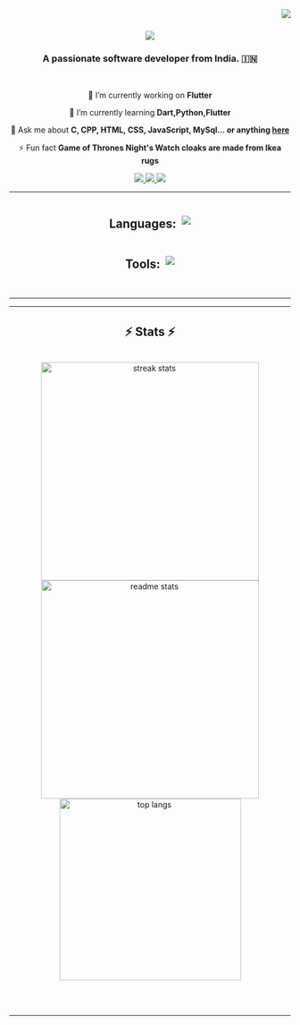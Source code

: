 <img align="right" src="https://visitor-badge.laobi.icu/badge?page_id=RamanKumar00.RamanKumar00" />

<h1 align="center">
        <img src="https://readme-typing-svg.herokuapp.com/?font=Righteous&size=35&center=true&vCenter=true&width=500&height=70&duration=4000&lines=Hi+There!+👋;+I'm+Raman+Kumar!;" />
    </h1>
    
<h3 align="center">A passionate software developer from India. 🇮🇳</h3>
    
<br/>
    
<div align="center">
     
🔭 I’m currently working on **Flutter**
     
🌱 I’m currently learning **Dart,Python,Flutter**
    
💬 Ask me about **C, CPP, HTML, CSS, JavaScript, MySql... or anything [here](https://github.com/RamanKumar00/RamanKumar00/issues)**
    
⚡ Fun fact **Game of Thrones Night's Watch cloaks are made from Ikea rugs**
    
</div>
     
 <div align="center"> 
      <a href="mailto:ramankr7321@gmail.com">
        <img src="https://img.shields.io/badge/Gmail-333333?style=for-the-badge&logo=gmail&logoColor=red" />
      </a>
      <a href="https://www.linkedin.com/in/raman-kumar-b80913282/" target="_blank">
        <img src="https://img.shields.io/badge/LinkedIn-0077B5?style=for-the-badge&logo=linkedin&logoColor=white" target="_blank" />
      </a>
      <a href="https://RamanKumar00.github.io" target="_blank">
         <img src="https://img.shields.io/badge/Portfolio-FF5722?style=for-the-badge&logo=todoist&logoColor=white" target="_blank" /> <!-- sqlite, safari, google-chrome are other good icon options -->
      </a>
    </div>
    
   <hr/>
    <div style="display: flex;flex-direction:column; align-items: center; justify-content: center;">
      <div style="display: flex; align-items: center;">
          <h2>Languages:</h2> 
          <img src="https://skillicons.dev/icons?i=c,cpp,dart,flutter,python,html,css,javascript" style="margin-left: 10px;" />
      </div>
      <div style="display: flex; align-items: center;">
        <h2>Tools:</h2> 
        <img src="https://skillicons.dev/icons?i=windows,linux,github,vscode" style="margin-left: 10px;" />
    </div>
 <!-- <div style="display: flex; align-items: center; justify-content: center;">
        <h2>Database:</h2> 
        <img src="https://skillicons.dev/icons?i=windows,linux,github,vscode" style="margin-left: 10px;" />
    </div>
    <div style="display: flex; align-items: center; justify-content: center;">
        <h2>Framework:</h2> 
        <img src="https://skillicons.dev/icons?i=windows,linux,github,vscode" style="margin-left: 10px;" />
    </div> -->
 </div>
    
 <br/>
    <hr/>
      
<hr/>
    
 <h2 align="center">⚡ Stats ⚡</h2>
    <br>
    <div align=center>
      <img width=390 src="https://streak-stats.demolab.com/?user=ramankumar00" alt="streak stats"/>
      <img width=390 src="https://github-readme-stats.vercel.app/api?username=ramankumar00&theme=dark&show_icons=true" alt="readme stats" />
      <br/>
      <img width=325 align="center" src="https://github-readme-stats-RamanKumar00.vercel.app/api/top-langs/?username=RamanKumar00&hide=HTML&langs_count=8&layout=compact&theme=react&border_radius=10&size_weight=0.5&count_weight=0.5&exclude_repo=github-readme-stats" alt="top langs" />
    </div>
    
 <br/><br/>
    
 <hr/>
    
<br/>
